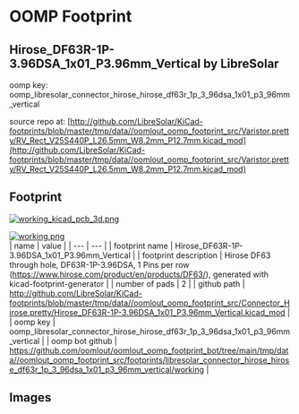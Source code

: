 # OOMP Footprint  
## Hirose_DF63R-1P-3.96DSA_1x01_P3.96mm_Vertical  by LibreSolar  
  
oomp key: oomp_libresolar_connector_hirose_hirose_df63r_1p_3_96dsa_1x01_p3_96mm_vertical  
  
source repo at: [http://github.com/LibreSolar/KiCad-footprints/blob/master/tmp/data//oomlout_oomp_footprint_src/Varistor.pretty/RV_Rect_V25S440P_L26.5mm_W8.2mm_P12.7mm.kicad_mod](http://github.com/LibreSolar/KiCad-footprints/blob/master/tmp/data//oomlout_oomp_footprint_src/Varistor.pretty/RV_Rect_V25S440P_L26.5mm_W8.2mm_P12.7mm.kicad_mod)  
## Footprint  
  
[![working_kicad_pcb_3d.png](working_kicad_pcb_3d_600.png)](working_kicad_pcb_3d.png)  
  
[![working.png](working_600.png)](working.png)  
| name | value | 
| --- | --- | 
| footprint name | Hirose_DF63R-1P-3.96DSA_1x01_P3.96mm_Vertical | 
| footprint description | Hirose DF63 through hole, DF63R-1P-3.96DSA, 1 Pins per row (https://www.hirose.com/product/en/products/DF63/), generated with kicad-footprint-generator | 
| number of pads | 2 | 
| github path | http://github.com/LibreSolar/KiCad-footprints/blob/master/tmp/data//oomlout_oomp_footprint_src/Connector_Hirose.pretty/Hirose_DF63R-1P-3.96DSA_1x01_P3.96mm_Vertical.kicad_mod | 
| oomp key | oomp_libresolar_connector_hirose_hirose_df63r_1p_3_96dsa_1x01_p3_96mm_vertical | 
| oomp bot github | https://github.com/oomlout/oomlout_oomp_footprint_bot/tree/main/tmp/data//oomlout_oomp_footprint_src/footprints/libresolar_connector_hirose_hirose_df63r_1p_3_96dsa_1x01_p3_96mm_vertical/working | 
## Images  
